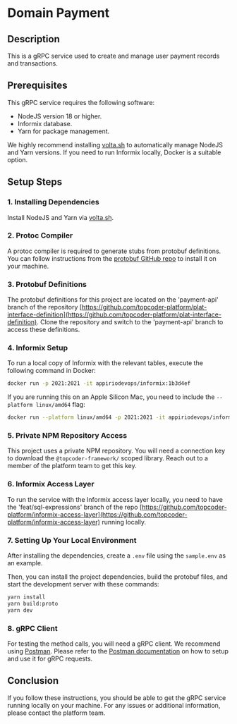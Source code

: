 # Domain Payment

## Description

This is a gRPC service used to create and manage user payment records and transactions.

## Prerequisites

This gRPC service requires the following software:

- NodeJS version 18 or higher.
- Informix database.
- Yarn for package management.

We highly recommend installing [volta.sh](https://volta.sh/) to automatically manage NodeJS and Yarn versions. If you need to run Informix locally, Docker is a suitable option.

## Setup Steps

### 1. Installing Dependencies

Install NodeJS and Yarn via [volta.sh](https://volta.sh/).

### 2. Protoc Compiler

A protoc compiler is required to generate stubs from protobuf definitions. You can follow instructions from the [protobuf GitHub repo](https://github.com/protocolbuffers/protobuf) to install it on your machine.

### 3. Protobuf Definitions

The protobuf definitions for this project are located on the 'payment-api' branch of the repository [https://github.com/topcoder-platform/plat-interface-definition](https://github.com/topcoder-platform/plat-interface-definition). Clone the repository and switch to the 'payment-api' branch to access these definitions.

### 4. Informix Setup

To run a local copy of Informix with the relevant tables, execute the following command in Docker:

```bash
docker run -p 2021:2021 -it appiriodevops/informix:1b3d4ef
```

If you are running this on an Apple Silicon Mac, you need to include the `--platform linux/amd64` flag:

```bash
docker run --platform linux/amd64 -p 2021:2021 -it appiriodevops/informix:1b3d4ef
```

### 5. Private NPM Repository Access

This project uses a private NPM repository. You will need a connection key to download the `@topcoder-framework/` scoped library. Reach out to a member of the platform team to get this key.

### 6. Informix Access Layer

To run the service with the Informix access layer locally, you need to have the 'feat/sql-expressions' branch of the repo [https://github.com/topcoder-platform/informix-access-layer](https://github.com/topcoder-platform/informix-access-layer) running locally.

### 7. Setting Up Your Local Environment

After installing the dependencies, create a `.env` file using the `sample.env` as an example.

Then, you can install the project dependencies, build the protobuf files, and start the development server with these commands:

```bash
yarn install
yarn build:proto
yarn dev
```

### 8. gRPC Client

For testing the method calls, you will need a gRPC client. We recommend using [Postman](https://www.postman.com/). Please refer to the [Postman documentation](https://learning.postman.com/docs/sending-requests/grpc/grpc-client-overview/) on how to setup and use it for gRPC requests.

## Conclusion

If you follow these instructions, you should be able to get the gRPC service running locally on your machine. For any issues or additional information, please contact the platform team.
